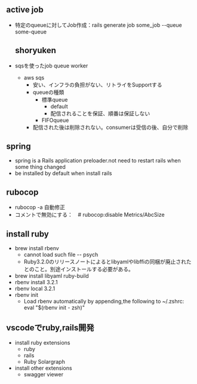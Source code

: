 ## active job
- 特定のqueueに対してJob作成：rails generate job some_job --queue some-queue
  
  ## shoryuken
- sqsを使ったjob queue  worker
  - aws sqs 
    - 安い、インフラの負担がない、リトライをSupportする
    - queueの種類
      - 標準queue
        - default
        - 配信されることを保証、順番は保証しない
      - FIFOqueue
    - 配信された後は削除されない。consumerは受信の後、自分で削除
  
## spring
- spring is a Rails application preloader.not need to restart rails when some thing changed
- be installed by default when install rails

## rubocop
- rubocop -a 自動修正
- コメントで無効にする：　# rubocop:disable Metrics/AbcSize

## install ruby
- brew install rbenv
  - cannot load such file -- psych
  - Ruby3.2.0のリリースノートによるとlibyamlやlibffiの同梱が廃止されたとのこと。別途インストールする必要がある。
- brew install libyaml ruby-build
- rbenv install 3.2.1
- rbenv local 3.2.1
- rbenv init
  -  Load rbenv automatically by appending,the following to ~/.zshrc:  eval "$(rbenv init - zsh)"
  
## vscodeでruby,rails開発
- install ruby extensions
  - ruby
  - rails
  - Ruby Solargraph
- install other extensions
  - swagger viewer
